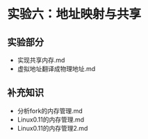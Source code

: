 # 实验六：地址映射与共享

## 实验部分

+ 实现共享内存.md
+ 虚拟地址翻译成物理地址.md

## 补充知识

+ 分析fork的内存管理.md
+ Linux0.11的内存管理.md
+ Linux0.11的内存管理2.md